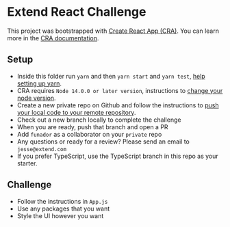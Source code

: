 # Extend React Challenge

This project was bootstrapped with [Create React App (CRA)](https://github.com/facebook/create-react-app). You can learn more in the [CRA documentation](https://facebook.github.io/create-react-app/docs/getting-started).

## Setup

- Inside this folder run `yarn` and then `yarn start` and `yarn test`, [help setting up yarn](https://classic.yarnpkg.com/en/docs/install).
- CRA requires `Node 14.0.0 or later version`, instructions to [change your node version](https://stackoverflow.com/questions/53785383/how-to-change-node-version-with-nvm/53785482).
- Create a new private repo on Github and follow the instructions to [push your local code to your remote repository](https://docs.github.com/en/get-started/using-git/pushing-commits-to-a-remote-repository).
- Check out a new branch locally to complete the challenge
- When you are ready, push that branch and open a PR
- Add `funador` as a collaborator on your `private` repo
- Any questions or ready for a review? Please send an email to `jesse@extend.com`
- If you prefer TypeScript, use the TypeScript branch in this repo as your starter.

## Challenge

- Follow the instructions in `App.js`
- Use any packages that you want
- Style the UI however you want
